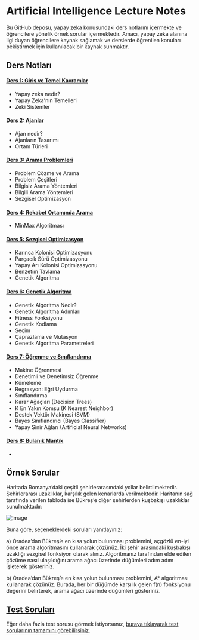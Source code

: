 # Artificial Intelligence Lecture Notes
Bu GitHub deposu, yapay zeka konusundaki ders notlarını içermekte ve öğrencilere yönelik örnek sorular içermektedir. Amacı, yapay zeka alanına ilgi duyan öğrencilere kaynak sağlamak ve derslerde öğrenilen konuları pekiştirmek için kullanılacak bir kaynak sunmaktır.
## Ders Notları
#### [Ders 1: Giriş ve Temel Kavramlar]()
- Yapay zeka nedir?
- Yapay Zeka'nın Temelleri
- Zeki Sistemler
#### [Ders 2: Ajanlar]()
- Ajan nedir?
- Ajanların Tasarımı
- Ortam Türleri
#### [Ders 3: Arama Problemleri]()
- Problem Çözme ve Arama
- Problem Çeşitleri
- Bilgisiz Arama Yöntemleri
- Bilgili Arama Yöntemleri
- Sezgisel Optimizasyon
#### [Ders 4: Rekabet Ortamında Arama]() 
- MinMax Algoritması
#### [Ders 5: Sezgisel Optimizasyon]() 
- Karınca Kolonisi Optimizasyonu
- Parçacık Sürü Optimizasyonu
- Yapay Arı Kolonisi Optimizasyonu
- Benzetim Tavlama
- Genetik Algoritma
#### [Ders 6: Genetik Algoritma]() 
- Genetik Algoritma Nedir?
- Genetik Algoritma Adımları
- Fitness Fonksiyonu
- Genetik Kodlama
- Seçim
- Çaprazlama ve Mutasyon
- Genetik Algoritma Parametreleri
#### [Ders 7: Öğrenme ve Sınıflandırma]() 
- Makine Öğrenmesi
- Denetimli ve Denetimsiz Öğrenme
- Kümeleme
- Regrasyon: Eğri Uydurma
- Sınıflandırma
- Karar Ağaçları (Decision Trees)
-  K En Yakın Komşu (K Nearest Neighbor)
-  Destek Vektör Makinesi (SVM)
-  Bayes Sınıflandırıcı (Bayes Classifier)
-  Yapay Sinir Ağları (Artificial Neural Networks)
#### [Ders 8: Bulanık Mantık]() 
-  
## Örnek Sorular
Haritada Romanya’daki çeşitli şehirlerarasındaki yollar belirtilmektedir. Şehirlerarası uzaklıklar, karşılık gelen kenarlarda verilmektedir. Haritanın sağ tarafında verilen tabloda ise Bükreş’e diğer şehirlerden kuşbakışı uzaklıklar sunulmaktadır:

![image](https://github.com/saygix/Artificial-Intelligence-Lecture-Notes/assets/139467552/315bb78b-2886-41ca-9e9f-ef4fcd153b55) 

Buna göre, seçeneklerdeki soruları yanıtlayınız:

a) Oradea’dan Bükreş’e en kısa yolun bulunması problemini, açgözlü en-iyi önce arama algoritmasını kullanarak çözünüz. İki şehir arasındaki kuşbakışı uzaklığı sezgisel fonksiyon olarak alınız. Algoritmanız tarafından elde edilen çözüme nasıl ulaşıldığını arama ağacı üzerinde düğümleri adım adım işleterek gösteriniz. 

b) Oradea’dan Bükreş’e en kısa yolun bulunması problemini, A* algoritması kullanarak çözünüz. Burada, her bir düğümde karşılık gelen f(n) fonksiyonu değerini belirterek, arama ağacı üzerinde düğümleri gösteriniz.
## [Test Soruları](https://www.sanfoundry.com/artificial-intelligence-questions-answers-test/)

Eğer daha fazla test sorusu görmek istiyorsanız, [buraya tıklayarak test sorularının tamamını görebilirsiniz](https://www.sanfoundry.com/artificial-intelligence-questions-answers-test/).

